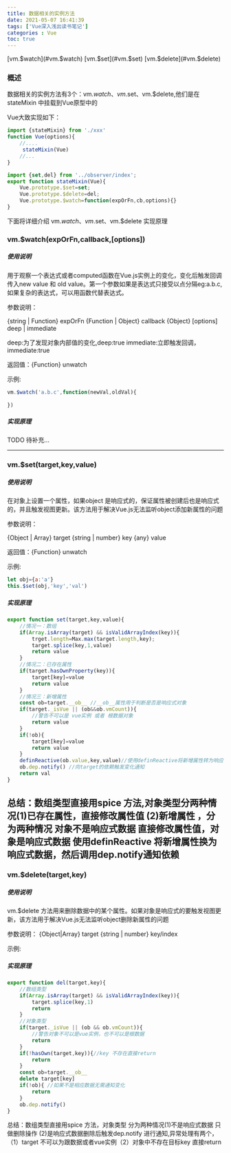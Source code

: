 ```yaml
---
title: 数据相关的实例方法
date: 2021-05-07 16:41:39
tags: ['Vue深入浅出读书笔记']
categories : Vue 
toc: true
---
```


[vm.$watch](#vm.$watch)
[vm.$set](#vm.$set)
[vm.$delete](#vm.$delete)
### 概述
数据相关的实例方法有3个：vm.$watch、vm.$set、vm.$delete,他们是在stateMixin 中挂载到Vue原型中的

Vue大致实现如下：
```js
import {stateMixin} from './xxx'
function Vue(options){
    //....
     stateMixin(Vue)
    //...
}
```

```js
import {set,del} from '../observer/index';
export function stateMixin(Vue){
    Vue.prototype.$set=set;
    Vue.prototype.$delete=del;
    Vue.prototype.$watch=function(expOrFn,cb,options){}
}
```

下面将详细介绍 vm.$watch、vm.$set、vm.$delete 实现原理

### <div id="vm.$watch">vm.$watch(expOrFn,callback,[options])</div>
##### 使用说明
用于观察一个表达式或者computed函数在Vue.js实例上的变化，变化后触发回调传入new value 和 old value。第一个参数如果是表达式只接受以点分隔eg:a.b.c,如果复杂的表达式，可以用函数代替表达式。   


参数说明：  

{string | Function} expOrFn
{Function | Object} callback
{Object} [options] deep | immediate

deep:为了发现对象内部值的变化,deep:true
immediate:立即触发回调，immediate:true


返回值：{Function} unwatch

示例:
```js
vm.$watch('a.b.c',function(newVal,oldVal){
    
})

```
##### 实现原理
TODO 待补充...

---

### <div id="vm.$set">vm.$set(target,key,value)</div>
##### 使用说明
在对象上设置一个属性，如果object 是响应式的，保证属性被创建后也是响应式的，并且触发视图更新。该方法用于解决Vue.js无法监听object添加新属性的问题

参数说明：

{Object | Array} target
{string | number} key
{any} value

返回值：{Function} unwatch

示例:

```js
let obj={a:'a'}
this.$set(obj,'key','val')
```
##### 实现原理
```js
export function set(target,key,value){
    //情况一：数组
    if(Array.isArray(target) && isValidArrayIndex(key)){
        trget.length=Max.max(target.length,key);
        target.splice(key,1,value)
        return value
    }
    //情况二：已存在属性
    if(target.hasOwnProperty(key)){
        target[key]=value
        return value
    }
    //情况三：新增属性
    const ob=target.__ob__ //__ob__属性用于判断是否是响应式对象
    if(target._isVue || (ob&&ob.vmCount)){
        //警告不可以是 vue实例 或者 根数据对象
        return value
    }
    if(!ob){
        target[key]=value
        return value
    }
    definReactive(ob.value,key,value)//使用definReactive将新增属性转为响应式数据
    ob.dep.notify() //向target的依赖触发变化通知
    return val
}
```
总结：数组类型直接用spice 方法,对象类型分两种情况(1)已存在属性，直接修改属性值 (2)新增属性 ，分为两种情况 对象不是响应式数据 直接修改属性值，对象是响应式数据 使用definReactive 将新增属性换为响应式数据，然后调用dep.notify通知依赖
---
### <div id="vm.$delete">vm.$delete(target,key)</div>
##### 使用说明
vm.$delete 方法用来删除数据中的某个属性。如果对象是响应式的要触发视图更新，该方法用于解决Vue.js无法监听object删除新属性的问题

参数说明：
{Object|Array} target
{string | number} key/index

示例:
##### 实现原理

```js
export function del(target,key){
    //数组类型
    if(Array.isArray(target) && isValidArrayIndex(key)){
        target.splice(key,1)
        return
    }
    //对象类型
    if(target._isVue || (ob && ob.vmCount)){
        //警告对象不可以是vue实例，也不可以是根数据
        return
    }
    if(!hasOwn(target,key)){//key 不存在直接return
        return
    }
    const ob=target.__ob__
    delete target[key]
    if(!ob){ //如果不是相应数据无需通知变化
        return
    }
    ob.dep.notify()
}
```
总结：数组类型直接用spice 方法，对象类型 分为两种情况(1)不是响应式数据 只做删除操作 (2)是响应式数据删除后触发dep.notify 进行通知,异常处理有两个，（1）target 不可以为跟数据或者vue实例（2）对象中不存在目标key 直接return